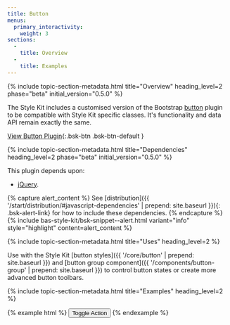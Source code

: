 ```yaml
---
title: Button
menus:
  primary_interactivity:
    weight: 3
sections:
  -
    title: Overview
  -
    title: Examples
---
```


{% include topic-section-metadata.html
  title="Overview"
  heading_level=2
  phase="beta"
  initial_version="0.5.0"
%}

The Style Kit includes a customised version of the Bootstrap
[button](https://getbootstrap.com/docs/3.3/javascript/#buttons) plugin to be compatible with Style Kit specific classes.
It's functionality and data API remain exactly the same.

[View Button Plugin](https://getbootstrap.com/docs/3.3/javascript/#buttons){:.bsk-btn .bsk-btn-default }

{% include topic-section-metadata.html
  title="Dependencies"
  heading_level=2
  phase="beta"
  initial_version="0.5.0"
%}

This plugin depends upon:

* [jQuery](https://jquery.com).

{% capture alert_content %}
See [distribution]({{ '/start/distribution/#javascript-dependencies' | prepend: site.baseurl }}){: .bsk-alert-link} for
how to include these dependencies.
{% endcapture %}
{% include bas-style-kit/bsk-snippet--alert.html
  variant="info"
  style="highlight"
  content=alert_content
%}

{% include topic-section-metadata.html
  title="Uses"
  heading_level=2
%}

Use with the Style Kit [button styles]({{ '/core/button' | prepend: site.baseurl }}) and
[button group component]({{ '/components/button-group' | prepend: site.baseurl }}) to control button states or create
more advanced button toolbars.

{% include topic-section-metadata.html
  title="Examples"
  heading_level=2
%}

{% example html %}
<button type="button" class="bsk-btn bsk-btn-default" data-toggle="button" aria-pressed="false" autocomplete="off">
  Toggle Action
</button>
{% endexample %}
